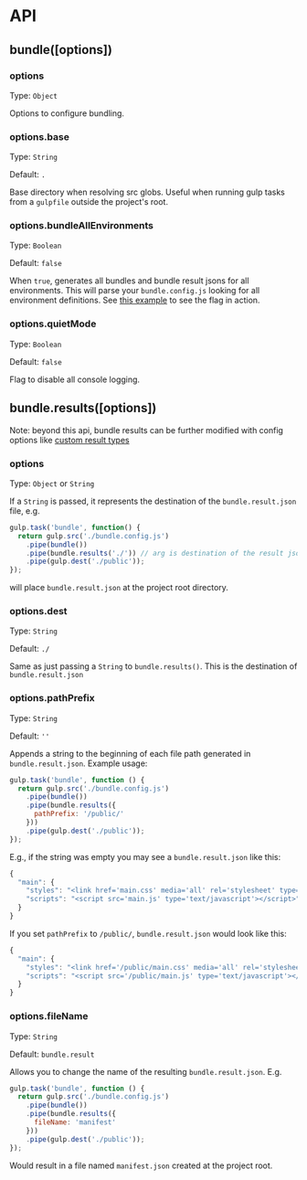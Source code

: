 # API

## bundle([options])

### options

Type: `Object`

Options to configure bundling.

### options.base

Type: `String`

Default: `.`

Base directory when resolving src globs. Useful when running gulp tasks from a `gulpfile` outside the project's root.

### options.bundleAllEnvironments

Type: `Boolean`

Default: `false`

When `true`, generates all bundles and bundle result jsons for all environments.
This will parse your `bundle.config.js` looking for all environment definitions.
See [this example](../examples/bundle-all-environments) to see the flag in action.

### options.quietMode

Type: `Boolean`

Default: `false`

Flag to disable all console logging.

## bundle.results([options])

Note: beyond this api, bundle results can be further modified with config options like
[custom result types](../examples/custom-result)

### options

Type: `Object` or `String`

If a `String` is passed, it represents the destination of the `bundle.result.json` file, e.g.

```js
gulp.task('bundle', function() {
  return gulp.src('./bundle.config.js')
    .pipe(bundle())
    .pipe(bundle.results('./')) // arg is destination of the result json file
    .pipe(gulp.dest('./public'));
});
```

will place `bundle.result.json` at the project root directory.

### options.dest

Type: `String`

Default: `./`

Same as just passing a `String` to `bundle.results()`. This is the destination of `bundle.result.json`

### options.pathPrefix

Type: `String`

Default: `''`

Appends a string to the beginning of each file path generated in `bundle.result.json`. Example usage:

```js
gulp.task('bundle', function () {
  return gulp.src('./bundle.config.js')
    .pipe(bundle())
    .pipe(bundle.results({
      pathPrefix: '/public/'
    }))
    .pipe(gulp.dest('./public'));
});
```

E.g., if the string was empty you may see a `bundle.result.json` like this:

```js
{
  "main": {
    "styles": "<link href='main.css' media='all' rel='stylesheet' type='text/css'/>",
    "scripts": "<script src='main.js' type='text/javascript'></script>"
  }
}
```

If you set `pathPrefix` to `/public/`, `bundle.result.json` would look like this:

```js
{
  "main": {
    "styles": "<link href='/public/main.css' media='all' rel='stylesheet' type='text/css'/>",
    "scripts": "<script src='/public/main.js' type='text/javascript'></script>"
  }
}
```

### options.fileName

Type: `String`

Default: `bundle.result`

Allows you to change the name of the resulting `bundle.result.json`. E.g.

```js
gulp.task('bundle', function () {
  return gulp.src('./bundle.config.js')
    .pipe(bundle())
    .pipe(bundle.results({
      fileName: 'manifest'
    }))
    .pipe(gulp.dest('./public'));
});
```

Would result in a file named `manifest.json` created at the project root.
